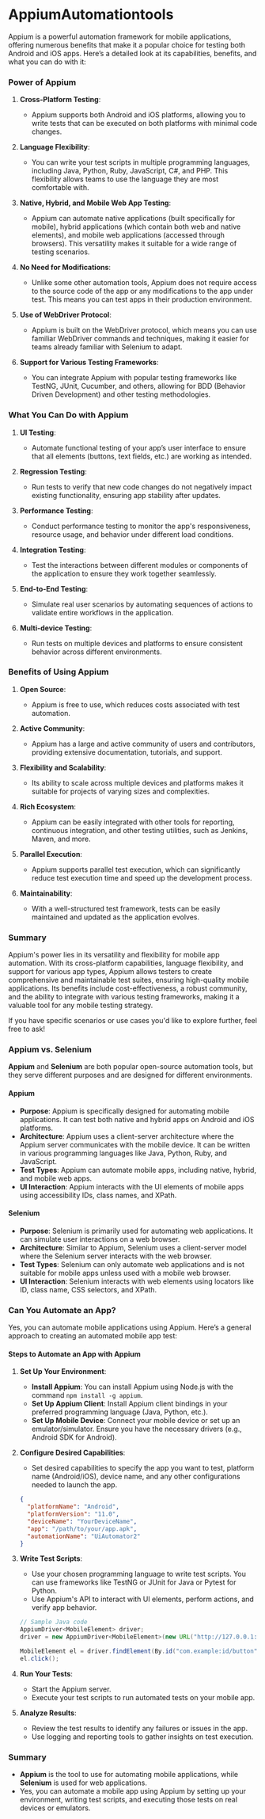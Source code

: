 # AppiumAutomationtools
Appium is a powerful automation framework for mobile applications, offering numerous benefits that make it a popular choice for testing both Android and iOS apps. Here’s a detailed look at its capabilities, benefits, and what you can do with it:

### Power of Appium

1. **Cross-Platform Testing**: 
   - Appium supports both Android and iOS platforms, allowing you to write tests that can be executed on both platforms with minimal code changes.

2. **Language Flexibility**: 
   - You can write your test scripts in multiple programming languages, including Java, Python, Ruby, JavaScript, C#, and PHP. This flexibility allows teams to use the language they are most comfortable with.

3. **Native, Hybrid, and Mobile Web App Testing**: 
   - Appium can automate native applications (built specifically for mobile), hybrid applications (which contain both web and native elements), and mobile web applications (accessed through browsers). This versatility makes it suitable for a wide range of testing scenarios.

4. **No Need for Modifications**: 
   - Unlike some other automation tools, Appium does not require access to the source code of the app or any modifications to the app under test. This means you can test apps in their production environment.

5. **Use of WebDriver Protocol**: 
   - Appium is built on the WebDriver protocol, which means you can use familiar WebDriver commands and techniques, making it easier for teams already familiar with Selenium to adapt.

6. **Support for Various Testing Frameworks**: 
   - You can integrate Appium with popular testing frameworks like TestNG, JUnit, Cucumber, and others, allowing for BDD (Behavior Driven Development) and other testing methodologies.

### What You Can Do with Appium

1. **UI Testing**: 
   - Automate functional testing of your app’s user interface to ensure that all elements (buttons, text fields, etc.) are working as intended.

2. **Regression Testing**: 
   - Run tests to verify that new code changes do not negatively impact existing functionality, ensuring app stability after updates.

3. **Performance Testing**: 
   - Conduct performance testing to monitor the app's responsiveness, resource usage, and behavior under different load conditions.

4. **Integration Testing**: 
   - Test the interactions between different modules or components of the application to ensure they work together seamlessly.

5. **End-to-End Testing**: 
   - Simulate real user scenarios by automating sequences of actions to validate entire workflows in the application.

6. **Multi-device Testing**: 
   - Run tests on multiple devices and platforms to ensure consistent behavior across different environments.

### Benefits of Using Appium

1. **Open Source**: 
   - Appium is free to use, which reduces costs associated with test automation.

2. **Active Community**: 
   - Appium has a large and active community of users and contributors, providing extensive documentation, tutorials, and support.

3. **Flexibility and Scalability**: 
   - Its ability to scale across multiple devices and platforms makes it suitable for projects of varying sizes and complexities.

4. **Rich Ecosystem**: 
   - Appium can be easily integrated with other tools for reporting, continuous integration, and other testing utilities, such as Jenkins, Maven, and more.

5. **Parallel Execution**: 
   - Appium supports parallel test execution, which can significantly reduce test execution time and speed up the development process.

6. **Maintainability**: 
   - With a well-structured test framework, tests can be easily maintained and updated as the application evolves.

### Summary
Appium's power lies in its versatility and flexibility for mobile app automation. With its cross-platform capabilities, language flexibility, and support for various app types, Appium allows testers to create comprehensive and maintainable test suites, ensuring high-quality mobile applications. Its benefits include cost-effectiveness, a robust community, and the ability to integrate with various testing frameworks, making it a valuable tool for any mobile testing strategy. 

If you have specific scenarios or use cases you'd like to explore further, feel free to ask!

### Appium vs. Selenium

**Appium** and **Selenium** are both popular open-source automation tools, but they serve different purposes and are designed for different environments.

#### Appium
- **Purpose**: Appium is specifically designed for automating mobile applications. It can test both native and hybrid apps on Android and iOS platforms.
- **Architecture**: Appium uses a client-server architecture where the Appium server communicates with the mobile device. It can be written in various programming languages like Java, Python, Ruby, and JavaScript.
- **Test Types**: Appium can automate mobile apps, including native, hybrid, and mobile web apps.
- **UI Interaction**: Appium interacts with the UI elements of mobile apps using accessibility IDs, class names, and XPath.

#### Selenium
- **Purpose**: Selenium is primarily used for automating web applications. It can simulate user interactions on a web browser.
- **Architecture**: Similar to Appium, Selenium uses a client-server model where the Selenium server interacts with the web browser.
- **Test Types**: Selenium can only automate web applications and is not suitable for mobile apps unless used with a mobile web browser.
- **UI Interaction**: Selenium interacts with web elements using locators like ID, class name, CSS selectors, and XPath.

### Can You Automate an App?
Yes, you can automate mobile applications using Appium. Here’s a general approach to creating an automated mobile app test:

#### Steps to Automate an App with Appium

1. **Set Up Your Environment**:
   - **Install Appium**: You can install Appium using Node.js with the command `npm install -g appium`.
   - **Set Up Appium Client**: Install Appium client bindings in your preferred programming language (Java, Python, etc.).
   - **Set Up Mobile Device**: Connect your mobile device or set up an emulator/simulator. Ensure you have the necessary drivers (e.g., Android SDK for Android).

2. **Configure Desired Capabilities**:
   - Set desired capabilities to specify the app you want to test, platform name (Android/iOS), device name, and any other configurations needed to launch the app.

   ```json
   {
     "platformName": "Android",
     "platformVersion": "11.0",
     "deviceName": "YourDeviceName",
     "app": "/path/to/your/app.apk",
     "automationName": "UiAutomator2"
   }
   ```

3. **Write Test Scripts**:
   - Use your chosen programming language to write test scripts. You can use frameworks like TestNG or JUnit for Java or Pytest for Python.
   - Use Appium's API to interact with UI elements, perform actions, and verify app behavior.

   ```java
   // Sample Java code
   AppiumDriver<MobileElement> driver;
   driver = new AppiumDriver<MobileElement>(new URL("http://127.0.0.1:4723/wd/hub"), capabilities);
   
   MobileElement el = driver.findElement(By.id("com.example:id/button"));
   el.click();
   ```

4. **Run Your Tests**:
   - Start the Appium server.
   - Execute your test scripts to run automated tests on your mobile app.

5. **Analyze Results**:
   - Review the test results to identify any failures or issues in the app.
   - Use logging and reporting tools to gather insights on test execution.

### Summary
- **Appium** is the tool to use for automating mobile applications, while **Selenium** is used for web applications.
- Yes, you can automate a mobile app using Appium by setting up your environment, writing test scripts, and executing those tests on real devices or emulators.





